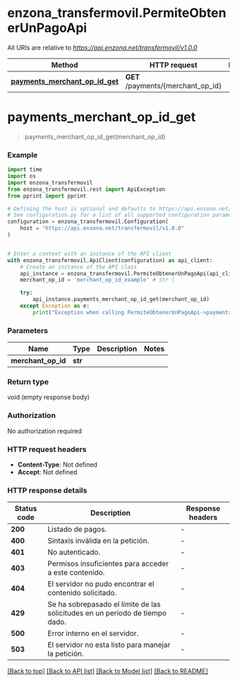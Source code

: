 # enzona_transfermovil.PermiteObtenerUnPagoApi

All URIs are relative to *https://api.enzona.net/transfermovil/v1.0.0*

Method | HTTP request | Description
------------- | ------------- | -------------
[**payments_merchant_op_id_get**](PermiteObtenerUnPagoApi.md#payments_merchant_op_id_get) | **GET** /payments/{merchant_op_id} | 


# **payments_merchant_op_id_get**
> payments_merchant_op_id_get(merchant_op_id)



### Example

```python
import time
import os
import enzona_transfermovil
from enzona_transfermovil.rest import ApiException
from pprint import pprint

# Defining the host is optional and defaults to https://api.enzona.net/transfermovil/v1.0.0
# See configuration.py for a list of all supported configuration parameters.
configuration = enzona_transfermovil.Configuration(
    host = "https://api.enzona.net/transfermovil/v1.0.0"
)


# Enter a context with an instance of the API client
with enzona_transfermovil.ApiClient(configuration) as api_client:
    # Create an instance of the API class
    api_instance = enzona_transfermovil.PermiteObtenerUnPagoApi(api_client)
    merchant_op_id = 'merchant_op_id_example' # str | 

    try:
        api_instance.payments_merchant_op_id_get(merchant_op_id)
    except Exception as e:
        print("Exception when calling PermiteObtenerUnPagoApi->payments_merchant_op_id_get: %s\n" % e)
```



### Parameters

Name | Type | Description  | Notes
------------- | ------------- | ------------- | -------------
 **merchant_op_id** | **str**|  | 

### Return type

void (empty response body)

### Authorization

No authorization required

### HTTP request headers

 - **Content-Type**: Not defined
 - **Accept**: Not defined

### HTTP response details
| Status code | Description | Response headers |
|-------------|-------------|------------------|
**200** | Listado de pagos. |  -  |
**400** | Sintaxis inválida en la petición. |  -  |
**401** | No autenticado. |  -  |
**403** | Permisos insuficientes para acceder a este contenido. |  -  |
**404** | El servidor no pudo encontrar el contenido solicitado. |  -  |
**429** | Se ha sobrepasado el límite de las solicitudes en un período de tiempo dado. |  -  |
**500** | Error interno en el servidor. |  -  |
**503** | El servidor no esta listo para manejar la petición. |  -  |

[[Back to top]](#) [[Back to API list]](../README.md#documentation-for-api-endpoints) [[Back to Model list]](../README.md#documentation-for-models) [[Back to README]](../README.md)

